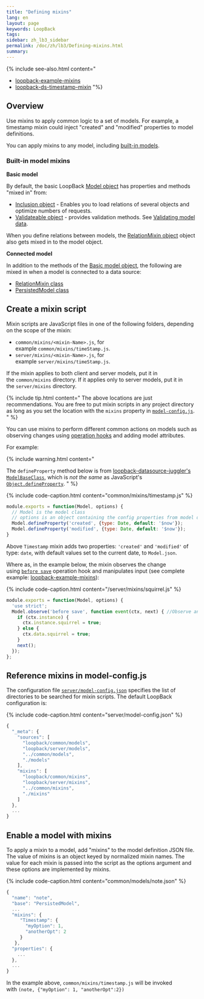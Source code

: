```yaml
---
title: "Defining mixins"
lang: en
layout: page
keywords: LoopBack
tags:
sidebar: zh_lb3_sidebar
permalink: /doc/zh/lb3/Defining-mixins.html
summary:
---
```


{% include see-also.html content="
* [loopback-example-mixins](https://github.com/strongloop/loopback-example-mixins)
* [loopback-ds-timestamp-mixin](https://www.npmjs.com/package/loopback-ds-timestamp-mixin)
"%}

## Overview

Use mixins to apply common logic to a set of models.
For example, a timestamp mixin could inject "created" and "modified" properties to model definitions.

You can apply mixins to any model, including [built-in models](Extending-built-in-models.html).

### Built-in model mixins

**Basic model**

By default, the basic LoopBack [Model object](http://apidocs.strongloop.com/loopback/#model) has properties and methods "mixed in" from:

* [Inclusion object](http://apidocs.strongloop.com/loopback-datasource-juggler/#inclusion) - Enables you to load relations of several objects and optimize numbers of requests.
* [Validateable object](http://apidocs.strongloop.com/loopback-datasource-juggler/#validatable) - provides validation methods.
  See [Validating model data](Validating-model-data.html).

When you define relations between models, the [RelationMixin object](http://apidocs.strongloop.com/loopback-datasource-juggler/#relationmixin) object also gets mixed in to the model object.

**Connected model**

In addition to the methods of the [Basic model object](Basic-model-object.html),
the following are mixed in when a model is connected to a data source:

* [RelationMixin class](http://apidocs.strongloop.com/loopback-datasource-juggler/#relationmixin)
* [PersistedModel class](http://apidocs.strongloop.com/loopback/#persistedmodel)

## Create a mixin script

Mixin scripts are JavaScript files in one of the following folders, depending on the scope of the mixin:

* `common/mixins/<mixin-Name>.js`, for example `common/mixins/timeStamp.js`.
* `server/mixins/<mixin-Name>.js`, for example `server/mixins/timeStamp.js`.

If the mixin applies to both client and server models, put it in the `common/mixins` directory.
If it applies only to server models, put it in the `server/mixins` directory.

{% include tip.html content="
The above locations are just recommendations.
You are free to put mixin scripts in any project directory as long as you set the location with the `mixins` property in [`model-config.js`](#Definingmixins-Referencemixinsinmodel-config.js).
" %}

You can use mixins to perform different common actions on models such as observing changes using [operation hooks](Operation-hooks.html) and adding model attributes.

For example:

{% include warning.html content="

The `defineProperty` method below is from [loopback-datasource-juggler's `ModelBaseClass`](http://apidocs.strongloop.com/loopback-datasource-juggler/#modelbaseclass-defineproperty),
which is _not the same_ as JavaScript's
[`Object.defineProperty`](https://developer.mozilla.org/en-US/docs/Web/JavaScript/Reference/Global_Objects/Object/defineProperty).
" %}

{% include code-caption.html content="common/mixins/timestamp.js" %}
```javascript
module.exports = function(Model, options) {
  // Model is the model class
  // options is an object containing the config properties from model definition
  Model.defineProperty('created', {type: Date, default: '$now'});
  Model.defineProperty('modified', {type: Date, default: '$now'});
}
```

Above `Timestamp` mixin adds two properties: `'created'` and `'modified'` of type: `date`, with default values set to the current date, to `Model.json`.

Where as, in the example below, the mixin observes the change using [`before save`](Operation-hooks.html) operation hook and manipulates input
(see complete example: [loopback-example-mixins](https://github.com/strongloop/loopback-example-mixins)):

{% include code-caption.html content="/server/mixins/squirrel.js" %}
```javascript
module.exports = function(Model, options) {
  'use strict';
  Model.observe('before save', function event(ctx, next) { //Observe any insert/update event on Model
    if (ctx.instance) {
      ctx.instance.squirrel = true;
    } else {
      ctx.data.squirrel = true;
    }
    next();
  });
};
```

## Reference mixins in model-config.js

The configuration file [`server/model-config.json`](model-config.json.html) specifies the list of directories to be searched for mixin scripts.
The default LoopBack configuration is:

{% include code-caption.html content="server/model-config.json" %}
```javascript
{
  "_meta": {
    "sources": [
      "loopback/common/models",
      "loopback/server/models",
      "../common/models",
      "./models"
    ],
    "mixins": [
      "loopback/common/mixins",
      "loopback/server/mixins",
      "../common/mixins",
      "./mixins"
    ]
  },
  ...
}
```

## Enable a model with mixins

To apply a mixin to a model, add "mixins" to the model definition JSON file. The value of mixins is an object keyed by normalized mixin names.
The value for each mixin is passed into the script as the options argument and these options are implemented by mixins.

{% include code-caption.html content="common/models/note.json" %}
```javascript
{
  "name": "note",
  "base": "PersistedModel",
  ...
  "mixins": {
     "Timestamp": {
       "myOption": 1,
       "anotherOpt": 2
     }
   },
  "properties": {
    ...
  },
  ...
}
```

In the example above, `common/mixins/timestamp.js` will be invoked with `(note, {"myOption": 1, "anotherOpt":2})`
